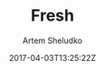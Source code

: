 ---
title: "Fresh"
github: https://github.com/artemsheludko/fresh
demo: http://artemsheludko.com/fresh/
author: Artem Sheludko

ssg:
  - Jekyll
cms:
  - No Cms
date: 2017-04-03T13:25:22Z
github_branch: master
description: "Fresh is a free blog template for Jekyll"
---